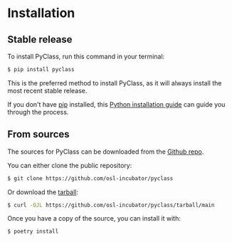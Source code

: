 # Installation

## Stable release

To install PyClass, run this command in your
terminal:

```bash
$ pip install pyclass
```

This is the preferred method to install PyClass,
as it will always install the most recent stable release.

If you don't have [pip](https://pip.pypa.io) installed, this
[Python installation guide](http://docs.python-guide.org/en/latest/starting/installation/)
can guide you through the process.

## From sources

The sources for PyClass can be downloaded from
the [Github repo](https://github.com/osl-incubator/pyclass).

You can either clone the public repository:

```bash
$ git clone https://github.com/osl-incubator/pyclass
```

Or download the
[tarball](https://github.com/osl-incubator/pyclass/tarball/main):

```bash
$ curl -OJL https://github.com/osl-incubator/pyclass/tarball/main
```

Once you have a copy of the source, you can install it with:

```bash
$ poetry install
```
